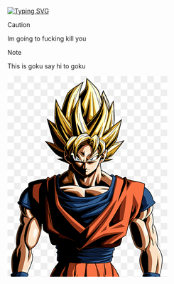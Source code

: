 [![Typing SVG](https://readme-typing-svg.demolab.com?font=Arial&size=30&pause=1000&color=F7F7F7&background=FFFFFF00&vCenter=true&random=false&width=435&lines=%3A3)](https://git.io/typing-svg)
> [!CAUTION]
> Im going to fucking kill you

> [!NOTE]
> This is goku say hi to goku
>
> ![](https://github.com/RedDoesStuff/RedDoesStuff/blob/main/png-transparent-goku-dragon-ball-xenoverse-2-majin-buu-vegeta-goku-thumbnail.png)
